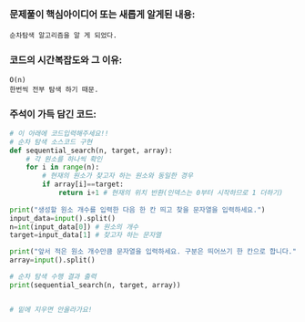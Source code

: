 ### 문제풀이 핵심아이디어 또는 새롭게 알게된 내용: 
    순차탐색 알고리즘을 알 게 되었다.
    
### 코드의 시간복잡도와 그 이유:
    O(n)
    한번씩 전부 탐색 하기 때문.
    
    
### 주석이 가득 담긴 코드:
```python
# 이 아래에 코드입력해주세요!!
# 순차 탐색 소스코드 구현
def sequential_search(n, target, array):
    # 각 원소를 하나씩 확인
    for i in range(n):
        # 현재의 원소가 찾고자 하는 원소와 동일한 경우
        if array[i]==target:
            return i+1 # 현재의 위치 반환(인덱스는 0부터 시작하므로 1 더하기)
        
print("생성할 원소 개수를 입력한 다음 한 칸 띄고 찾을 문자열을 입력하세요.")
input_data=input().split()
n=int(input_data[0]) # 원소의 개수
target=input_data[1] # 찾고자 하는 문자열

print("앞서 적은 원소 개수만큼 문자열을 입력하세요. 구분은 띄어쓰기 한 칸으로 합니다.")
array=input().split()

# 순차 탐색 수행 결과 출력
print(sequential_search(n, target, array))


# 밑에 지우면 안올라가요!
```